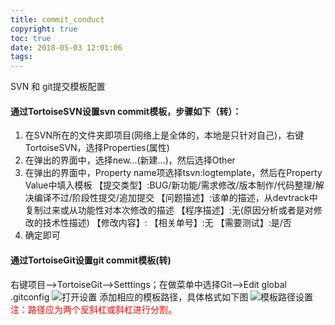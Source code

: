 ```yaml
---
title: commit_conduct
copyright: true
toc: true
date: 2018-05-03 12:01:06
tags:
---
```


SVN 和 git提交模板配置
<!-- more-->

#### 通过TortoiseSVN设置svn commit模板，步骤如下（转）：

1. 在SVN所在的文件夹即项目(网络上是全体的，本地是只针对自己)，右键TortoiseSVN，选择Properties(属性)
2. 在弹出的界面中，选择new...(新建...)，然后选择Other
3. 在弹出的界面中，Property name项选择tsvn:logtemplate，然后在Property Value中填入模板
【提交类型】:BUG/新功能/需求修改/版本制作/代码整理/解决编译不过/阶段性提交/追加提交
【问题描述】:该单的描述，从devtrack中复制过来或从功能性对本次修改的描述
【程序描述】:无(原因分析或者是对修改的技术性描述)
【修改内容】:
【相关单号】:无
【需要测试】:是/否
4. 确定即可


#### 通过TortoiseGit设置git commit模板(转)

右键项目—>TortoiseGit—>Setttings；在做菜单中选择Git—>Edit global .gitconfig
![打开设置](http://p6sqos6o3.bkt.clouddn.com/TorGitSetting.png-lzw)
添加相应的模板路径，具体格式如下图 
![模板路径设置](http://p6sqos6o3.bkt.clouddn.com/gitcommitglobalconfig.png-lzw)
<font color=red> 注：路径应为两个反斜杠或斜杠进行分割。</font>


